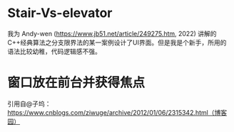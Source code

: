 # Stair-Vs-elevator
我为 Andy-wen (https://www.jb51.net/article/249275.htm, 2022) 讲解的C++经典算法之分支限界法的某一案例设计了UI界面。但是我是个新手，所用的语法比较幼稚，代码逻辑感不强。

# 窗口放在前台并获得焦点
引用自@子坞：https://www.cnblogs.com/ziwuge/archive/2012/01/06/2315342.html（博客园）
